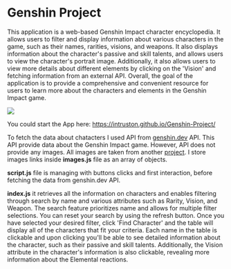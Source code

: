 # Genshin Project

This application is a web-based Genshin Impact character encyclopedia. It allows users to filter and display information about various characters in the game, such as their names, rarities, visions, and weapons. It also displays information about the character's passive and skill talents, and allows users to view the character's portrait image. Additionally, it also allows users to view more details about different elements by clicking on the 'Vision' and fetching information from an external API. Overall, the goal of the application is to provide a comprehensive and convenient resource for users to learn more about the characters and elements in the Genshin Impact game.

![](https://i.ibb.co/wsj2ttX/Screenshot-2023-01-10-at-21-37-37.png)

You could start the App here: https://intruston.github.io/Genshin-Project/

To fetch the data about chatacters I used API from [genshin.dev](https://genshin.dev/) API. This API provide data about the Genshin Impact game.
However, API does not provide any images. All images are taken from  another [project](https://muakasan.github.io/genshin-portraits/index.html). I store images links inside **images.js** file as an array of objects.

**script.js** file is managing with buttons clicks and first interaction, before fetching the data from genshin.dev API.

**index.js** it retrieves all the information on characters and enables filtering through search by name and various attributes such as Rarity, Vision, and Weapon. The search feature prioritizes name and allows for multiple filter selections. You can reset your search by using the refresh button. Once you have selected your desired filter, click 'Find Character' and the table will display all of the characters that fit your criteria. Each name in the table is clickable and upon clicking you'll be able to see detailed information about the character, such as their passive and skill talents. Additionally, the Vision attribute in the character's information is also clickable, revealing more information about the Elemental reactions.
